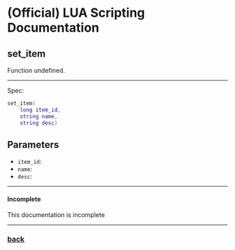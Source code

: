 
# (Official) LUA Scripting Documentation

## set_item

Function undefined.

___

Spec:

```lua
set_item(
	long item_id,
	string name,
	string desc)
```

## Parameters

- `item_id`: 
- `name`: 
- `desc`: 

___

#### Incomplete

This documentation is incomplete

___

### [back](../other)
